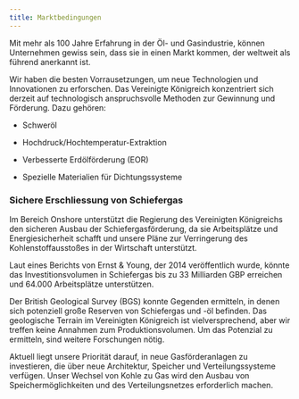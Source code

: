 ```yaml
---
title: Marktbedingungen
---
```


Mit mehr als 100 Jahre Erfahrung in der Öl- und Gasindustrie, können Unternehmen gewiss sein, dass sie in einen Markt kommen, der weltweit als führend anerkannt ist.

Wir haben die besten Vorrausetzungen, um neue Technologien und Innovationen zu erforschen. Das Vereinigte Königreich konzentriert sich derzeit auf technologisch anspruchsvolle Methoden zur Gewinnung und Förderung. Dazu gehören:

-  Schweröl

- Hochdruck/Hochtemperatur-Extraktion

- Verbesserte Erdölförderung (EOR)

- Spezielle Materialien für Dichtungssysteme

### Sichere Erschliessung von Schiefergas

Im Bereich Onshore unterstützt die Regierung des Vereinigten Königreichs den sicheren Ausbau der Schiefergasförderung, da sie Arbeitsplätze und Energiesicherheit schafft und unsere Pläne zur Verringerung des Kohlenstoffausstoßes in der Wirtschaft unterstützt.

Laut eines Berichts von Ernst &amp; Young, der 2014 veröffentlich wurde, könnte das Investitionsvolumen in Schiefergas bis zu 33 Milliarden GBP erreichen und 64.000 Arbeitsplätze unterstützen.

Der British Geological Survey (BGS) konnte Gegenden ermitteln, in denen sich potenziell große Reserven von Schiefergas und -öl befinden. Das geologische Terrain im Vereinigten Königreich ist vielversprechend, aber wir treffen keine Annahmen zum Produktionsvolumen. Um das Potenzial zu ermitteln, sind weitere Forschungen nötig.

Aktuell liegt unsere Priorität darauf, in neue Gasförderanlagen zu investieren, die über neue Architektur, Speicher und Verteilungssysteme verfügen. Unser Wechsel von Kohle zu Gas wird den Ausbau von Speichermöglichkeiten und des Verteilungsnetzes erforderlich machen.


